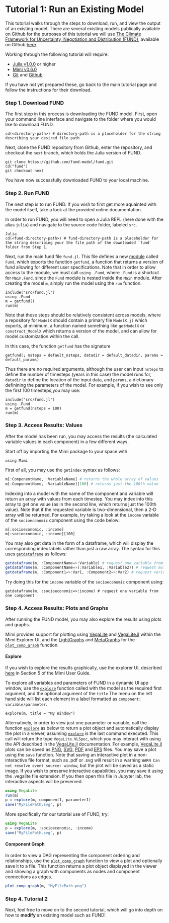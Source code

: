 # Tutorial 1: Run an Existing Model

This tutorial walks through the steps to download, run, and view the output of an existing model.  There are several existing models publically available on Github for the purposes of this tutorial we will use [The Climate Framework for Uncertainty, Negotiation and Distribution (FUND)](http://www.fund-model.org), available on Github [here](https://github.com/fund-model/fund).

Working through the following tutorial will require:

- [Julia v1.0.0](https://julialang.org/downloads/) or higher
- [Mimi v0.6.0](https://github.com/anthofflab/Mimi.jl) 
- [Git](https://git-scm.com/downloads) and [Github](https://github.com)

If you have not yet prepared these, go back to the main tutorial page and follow the instructions for their download.  

### Step 1. Download FUND

The first step in this process is downloading the FUND model.  First, open your command line interface and navigate to the folder where you would like to download FUND.

```
cd(<directory-path>) # directory-path is a placeholder for the string describing your desired file path
```

Next, clone the FUND repository from Github, enter the repository, and checkout the `next` branch, which holds the Julia version of FUND.

```
git clone https://github.com/fund-model/fund.git
cd("fund")
git checkout next
```
You have now successfully downloaded FUND to your local machine.

### Step 2. Run FUND

The next step is to run FUND.  If you wish to first get more aquainted with the model itself, take a look at the provided online documentation.  

In order to run FUND, you will need to open a Julia REPL (here done with the alias `julia`) and navigate to the source code folder, labeled `src`.

```
Julia 
cd(<fund-directory-path>) # fund-directory-path is a placeholder for the string describing your the file path of the downloaded `fund` folder from Step 1.
```

Next, run the main fund file `fund.jl`.  This file defines a new [module](https://docs.julialang.org/en/v1/manual/modules/index.html) called `Fund`, which exports the function `getfund`, a function that returns a version of fund allowing for different user specifications.  Note that in order to allow access to the module, we must call `using .Fund`, where `.Fund` is a shortcut for `Main.Fund`, since the `Fund` module is nested inside the `Main` module. After creating the model `m`, simply run the model using the `run` function.

```
include("src/fund.jl")
using .Fund
m = getfund()
run(m)
```

Note that these steps should be relatively consistent across models, where a repository for `ModelX` should contain a primary file `ModelX.jl` which exports, at minimum, a function named something like `getModelX` or `construct_ModelX` which returns a version of the model, and can allow for model customization within the call.

In this case, the function `getfund` has the signature
``` 
getfund(; nsteps = default_nsteps, datadir = default_datadir, params = default_params)
```
Thus there are no required arguments, although the user can input `nsteps` to define the number of timesteps (years in this case) the model runs for, `datadir` to define the location of the input data, and `params`, a dictionary definining the parameters of the model.  For example, if you wish to see only the first 100 timesteps,you may use:
```
include("src/fund.jl")
using .Fund
m = getfund(nsteps = 100)
run(m)
```
### Step 3. Access Results: Values
After the model has been run, you may access the results (the calculated variable values in each component) in a few different ways.

Start off by importing the Mimi package to your space with 
```
using Mimi
```

First of all, you may use the `getindex` syntax as follows:

```julia
m[:ComponentName, :VariableName] # returns the whole array of values
m[:ComponentName, :VariableName][100] # returns just the 100th value

```
Indexing into a model with the name of the component and variable will return an array with values from each timestep. You may index into this array to get one value (as in the second line, which returns just the 100th value). Note that if the requested variable is two-dimensional, then a 2-D array will be returned. For example, try taking a look at the `income` variable of the `socioeconomic` component using the code below:
```
m[:socioeconomic, :income] 
m[:socioeconomic, :income][100] 
```

You may also get data in the form of a dataframe, which will display the corresponding index labels rather than just a raw array. The syntax for this uses [`getdataframe`](@ref) as follows:

```julia
getdataframe(m, :ComponentName=>:Variable) # request one variable from one component
getdataframe(m, :ComponentName=>(:Variable1, :Variable2)) # request multiple variables from the same component
getdataframe(m, :Component1=>:Var1, :Component2=>:Var2) # request variables from different components

```

Try doing this for the `income` variable of the `socioeconomic` component using:
```
getdataframe(m, :socioeconomic=>:income) # request one variable from one component
```

### Step 4. Access Results: Plots and Graphs

After running the FUND model, you may also explore the results using plots and graphs. 

Mimi provides support for plotting using [VegaLite](https://github.com/vega/vega-lite) and [VegaLite.jl](https://github.com/fredo-dedup/VegaLite.jl) within the Mimi Explorer UI, and the [LightGraphs](https://github.com/JuliaGraphs/LightGraphs.jl) and [MetaGraphs](https://github.com/JuliaGraphs/MetaGraphs.jl) for the [`plot_comp_graph`](@ref) function.

#### Explore

If you wish to explore the results graphically, use the explorer UI, described [here](http://anthofflab.berkeley.edu/Mimi.jl/stable/userguide/#Plotting-and-the-Explorer-UI-1) in Section 5 of the Mimi User Guide.

To explore all variables and parameters of FUND in a dynamic UI app window, use the [`explore`](@ref) function called with the model as the required first argument, and the optional argument of the `title`  The menu on the left hand side will list each element in a label formatted as `component: variable/parameter`.
```
explore(m, title = "My Window")
```
Alternatively, in order to view just one parameter or variable, call the function [`explore`](@ref) as below to return a plot object and automatically display the plot in a viewer, assuming [`explore`](@ref) is the last command executed.  This call will return the type `VegaLite.VLSpec`, which you may interact with using the API described in the [VegaLite.jl](https://github.com/fredo-dedup/VegaLite.jl) documentation.  For example, [VegaLite.jl](https://github.com/fredo-dedup/VegaLite.jl) plots can be saved as [PNG](https://en.wikipedia.org/wiki/Portable_Network_Graphics), [SVG](https://en.wikipedia.org/wiki/Scalable_Vector_Graphics), [PDF](https://en.wikipedia.org/wiki/PDF) and [EPS](https://en.wikipedia.org/wiki/Encapsulated_PostScript) files. You may save a plot using the `save` function. Note that saving an interactive plot in a non-interactive file format, such as .pdf or .svg will result in a warning `WARN Can not resolve event source: window`, but the plot will be saved as a static image. If you wish to preserve interactive capabilities, you may save it using the .vegalite file extension. If you then open this file in Jupyter lab, the interactive aspects will be preserved.

```julia
using VegaLite
run(m)
p = explore(m, component1, parameter1)
save("MyFilePath.svg", p)
```
More specifically for our tutorial use of FUND, try:

```julia
using VegaLite
p = explore(m, :socioeconomic, :income)
save("MyFilePath.svg", p)
```

#### Component Graph

In order to view a DAG representing the component ordering and relationships, use the [`plot_comp_graph`](@ref) function to view a plot and optionally save it to a file. This function returns a plot object displayed in the viewer and showing a graph with components as nodes and component connections as edges.

```julia
plot_comp_graph(m, "MyFilePath.png")
```
### Step 4. Tutorial 2

Next, feel free to move on to the second tutorial, which will go into depth on how to **modify** an existing model such as FUND!
